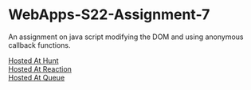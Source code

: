 # WebApps-S22-Assignment-7
An assignment on java script modifying the DOM and using anonymous callback functions.

<a href="https://44-563-web-apps-s22.github.io/webapps-s22-assignment-7-Narendarkatta/hunt.html" rel="nofollow">Hosted At Hunt</a>
<br>
<a href="https://44-563-web-apps-s22.github.io/webapps-s22-assignment-7-Narendarkatta/reaction.html" rel="nofollow">Hosted At Reaction</a>
<br>
<a href="https://44-563-web-apps-s22.github.io/webapps-s22-assignment-7-Narendarkatta/queue.html" rel="nofollow">Hosted At Queue</a>
